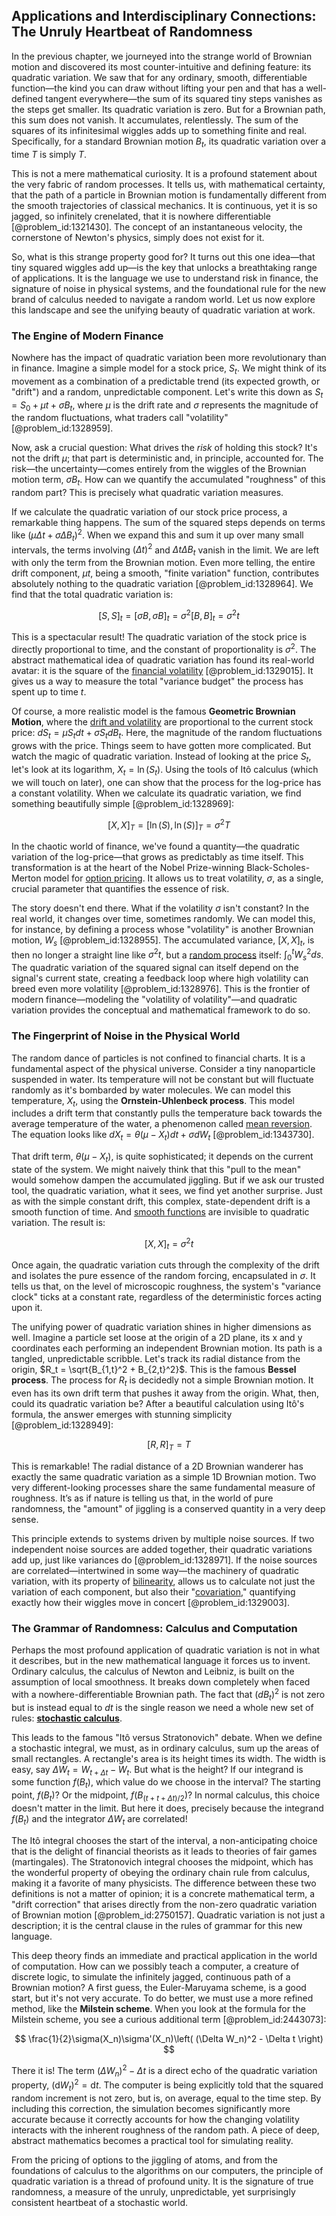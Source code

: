 ## Applications and Interdisciplinary Connections: The Unruly Heartbeat of Randomness

In the previous chapter, we journeyed into the strange world of Brownian motion and discovered its most counter-intuitive and defining feature: its quadratic variation. We saw that for any ordinary, smooth, differentiable function—the kind you can draw without lifting your pen and that has a well-defined tangent everywhere—the sum of its squared tiny steps vanishes as the steps get smaller. Its quadratic variation is zero. But for a Brownian path, this sum does not vanish. It accumulates, relentlessly. The sum of the squares of its infinitesimal wiggles adds up to something finite and real. Specifically, for a standard Brownian motion $B_t$, its quadratic variation over a time $T$ is simply $T$.

This is not a mere mathematical curiosity. It is a profound statement about the very fabric of random processes. It tells us, with mathematical certainty, that the path of a particle in Brownian motion is fundamentally different from the smooth trajectories of classical mechanics. It is continuous, yet it is so jagged, so infinitely crenelated, that it is nowhere differentiable [@problem_id:1321430]. The concept of an instantaneous velocity, the cornerstone of Newton's physics, simply does not exist for it.

So, what is this strange property good for? It turns out this one idea—that tiny squared wiggles add up—is the key that unlocks a breathtaking range of applications. It is the language we use to understand risk in finance, the signature of noise in physical systems, and the foundational rule for the new brand of calculus needed to navigate a random world. Let us now explore this landscape and see the unifying beauty of quadratic variation at work.

### The Engine of Modern Finance

Nowhere has the impact of quadratic variation been more revolutionary than in finance. Imagine a simple model for a stock price, $S_t$. We might think of its movement as a combination of a predictable trend (its expected growth, or "drift") and a random, unpredictable component. Let's write this down as $S_t = S_0 + \mu t + \sigma B_t$, where $\mu$ is the drift rate and $\sigma$ represents the magnitude of the random fluctuations, what traders call "volatility" [@problem_id:1328959].

Now, ask a crucial question: What drives the *risk* of holding this stock? It's not the drift $\mu$; that part is deterministic and, in principle, accounted for. The risk—the uncertainty—comes entirely from the wiggles of the Brownian motion term, $\sigma B_t$. How can we quantify the accumulated "roughness" of this random part? This is precisely what quadratic variation measures.

If we calculate the quadratic variation of our stock price process, a remarkable thing happens. The sum of the squared steps depends on terms like $(\mu \Delta t + \sigma \Delta B_t)^2$. When we expand this and sum it up over many small intervals, the terms involving $(\Delta t)^2$ and $\Delta t \Delta B_t$ vanish in the limit. We are left with only the term from the Brownian motion. Even more telling, the entire drift component, $\mu t$, being a smooth, "finite variation" function, contributes absolutely nothing to the quadratic variation [@problem_id:1328964]. We find that the total quadratic variation is:

$$
[S, S]_t = [\sigma B, \sigma B]_t = \sigma^2 [B, B]_t = \sigma^2 t
$$

This is a spectacular result! The quadratic variation of the stock price is directly proportional to time, and the constant of proportionality is $\sigma^2$. The abstract mathematical idea of quadratic variation has found its real-world avatar: it is the square of the [financial volatility](@article_id:143316) [@problem_id:1329015]. It gives us a way to measure the total "variance budget" the process has spent up to time $t$.

Of course, a more realistic model is the famous **Geometric Brownian Motion**, where the [drift and volatility](@article_id:262872) are proportional to the current stock price: $dS_t = \mu S_t dt + \sigma S_t dB_t$. Here, the magnitude of the random fluctuations grows with the price. Things seem to have gotten more complicated. But watch the magic of quadratic variation. Instead of looking at the price $S_t$, let's look at its logarithm, $X_t = \ln(S_t)$. Using the tools of Itô calculus (which we will touch on later), one can show that the process for the log-price has a constant volatility. When we calculate its quadratic variation, we find something beautifully simple [@problem_id:1328969]:

$$
[X, X]_T = [\ln(S), \ln(S)]_T = \sigma^2 T
$$

In the chaotic world of finance, we've found a quantity—the quadratic variation of the log-price—that grows as predictably as time itself. This transformation is at the heart of the Nobel Prize-winning Black-Scholes-Merton model for [option pricing](@article_id:139486). It allows us to treat volatility, $\sigma$, as a single, crucial parameter that quantifies the essence of risk.

The story doesn't end there. What if the volatility $\sigma$ isn't constant? In the real world, it changes over time, sometimes randomly. We can model this, for instance, by defining a process whose "volatility" is another Brownian motion, $W_s$ [@problem_id:1328955]. The accumulated variance, $[X,X]_t$, is then no longer a straight line like $\sigma^2 t$, but a [random process](@article_id:269111) itself: $\int_0^t W_s^2 ds$. The quadratic variation of the squared signal can itself depend on the signal's current state, creating a feedback loop where high volatility can breed even more volatility [@problem_id:1328976]. This is the frontier of modern finance—modeling the "volatility of volatility"—and quadratic variation provides the conceptual and mathematical framework to do so.

### The Fingerprint of Noise in the Physical World

The random dance of particles is not confined to financial charts. It is a fundamental aspect of the physical universe. Consider a tiny nanoparticle suspended in water. Its temperature will not be constant but will fluctuate randomly as it's bombarded by water molecules. We can model this temperature, $X_t$, using the **Ornstein-Uhlenbeck process**. This model includes a drift term that constantly pulls the temperature back towards the average temperature of the water, a phenomenon called [mean reversion](@article_id:146104). The equation looks like $dX_t = \theta(\mu - X_t)dt + \sigma dW_t$ [@problem_id:1343730].

That drift term, $\theta(\mu - X_t)$, is quite sophisticated; it depends on the current state of the system. We might naively think that this "pull to the mean" would somehow dampen the accumulated jiggling. But if we ask our trusted tool, the quadratic variation, what it sees, we find yet another surprise. Just as with the simple constant drift, this complex, state-dependent drift is a smooth function of time. And [smooth functions](@article_id:138448) are invisible to quadratic variation. The result is:

$$
[X, X]_t = \sigma^2 t
$$

Once again, the quadratic variation cuts through the complexity of the drift and isolates the pure essence of the random forcing, encapsulated in $\sigma$. It tells us that, on the level of microscopic roughness, the system's "variance clock" ticks at a constant rate, regardless of the deterministic forces acting upon it.

The unifying power of quadratic variation shines in higher dimensions as well. Imagine a particle set loose at the origin of a 2D plane, its x and y coordinates each performing an independent Brownian motion. Its path is a tangled, unpredictable scribble. Let's track its radial distance from the origin, $R_t = \sqrt{B_{1,t}^2 + B_{2,t}^2}$. This is the famous **Bessel process**. The process for $R_t$ is decidedly not a simple Brownian motion. It even has its own drift term that pushes it away from the origin. What, then, could its quadratic variation be? After a beautiful calculation using Itô's formula, the answer emerges with stunning simplicity [@problem_id:1328949]:

$$
[R, R]_T = T
$$

This is remarkable! The radial distance of a 2D Brownian wanderer has exactly the same quadratic variation as a simple 1D Brownian motion. Two very different-looking processes share the same fundamental measure of roughness. It’s as if nature is telling us that, in the world of pure randomness, the "amount" of jiggling is a conserved quantity in a very deep sense.

This principle extends to systems driven by multiple noise sources. If two independent noise sources are added together, their quadratic variations add up, just like variances do [@problem_id:1328971]. If the noise sources are correlated—intertwined in some way—the machinery of quadratic variation, with its property of [bilinearity](@article_id:146325), allows us to calculate not just the variation of each component, but also their "[covariation](@article_id:633603)," quantifying exactly how their wiggles move in concert [@problem_id:1329003].

### The Grammar of Randomness: Calculus and Computation

Perhaps the most profound application of quadratic variation is not in what it describes, but in the new mathematical language it forces us to invent. Ordinary calculus, the calculus of Newton and Leibniz, is built on the assumption of local smoothness. It breaks down completely when faced with a nowhere-differentiable Brownian path. The fact that $(dB_t)^2$ is not zero but is instead equal to $dt$ is the single reason we need a whole new set of rules: **[stochastic calculus](@article_id:143370)**.

This leads to the famous "Itô versus Stratonovich" debate. When we define a stochastic integral, we must, as in ordinary calculus, sum up the areas of small rectangles. A rectangle's area is its height times its width. The width is easy, say $\Delta W_t = W_{t+\Delta t} - W_t$. But what is the height? If our integrand is some function $f(B_t)$, which value do we choose in the interval? The starting point, $f(B_t)$? Or the midpoint, $f(B_{(t+t+\Delta t)/2})$? In normal calculus, this choice doesn't matter in the limit. But here it does, precisely because the integrand $f(B_t)$ and the integrator $\Delta W_t$ are correlated!

The Itô integral chooses the start of the interval, a non-anticipating choice that is the delight of financial theorists as it leads to theories of fair games (martingales). The Stratonovich integral chooses the midpoint, which has the wonderful property of obeying the ordinary chain rule from calculus, making it a favorite of many physicists. The difference between these two definitions is not a matter of opinion; it is a concrete mathematical term, a "drift correction" that arises directly from the non-zero quadratic variation of Brownian motion [@problem_id:2750157]. Quadratic variation is not just a description; it is the central clause in the rules of grammar for this new language.

This deep theory finds an immediate and practical application in the world of computation. How can we possibly teach a computer, a creature of discrete logic, to simulate the infinitely jagged, continuous path of a Brownian motion? A first guess, the Euler-Maruyama scheme, is a good start, but it's not very accurate. To do better, we must use a more refined method, like the **Milstein scheme**. When you look at the formula for the Milstein scheme, you see a curious additional term [@problem_id:2443073]:

$$
\frac{1}{2}\sigma(X_n)\sigma'(X_n)\left( (\Delta W_n)^2 - \Delta t \right)
$$

There it is! The term $(\Delta W_n)^2 - \Delta t$ is a direct echo of the quadratic variation property, $(\mathrm{d}W_t)^2 = \mathrm{d}t$. The computer is being explicitly told that the squared random increment is not zero, but is, on average, equal to the time step. By including this correction, the simulation becomes significantly more accurate because it correctly accounts for how the changing volatility interacts with the inherent roughness of the random path. A piece of deep, abstract mathematics becomes a practical tool for simulating reality.

From the pricing of options to the jiggling of atoms, and from the foundations of calculus to the algorithms on our computers, the principle of quadratic variation is a thread of profound unity. It is the signature of true randomness, a measure of the unruly, unpredictable, yet surprisingly consistent heartbeat of a stochastic world.
